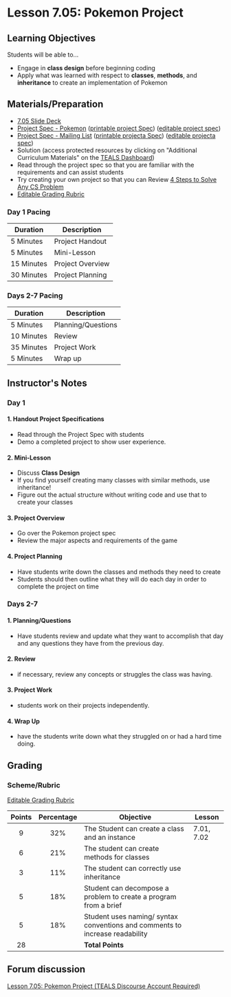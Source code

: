 # Lesson 7.05: Pokemon Project

## Learning Objectives

Students will be able to...

* Engage in **class design** before beginning coding
* Apply what was learned with respect to **classes**, **methods**, and **inheritance** to create an implementation of Pokemon

## Materials/Preparation

* [7.05 Slide Deck](https://github.com/TEALSK12/2nd-semester-introduction-to-computer-science/raw/master/units/3_unit/slidedecks/Intro%20Python%207.05%20TEALS.pptx)
* [Project Spec - Pokemon][] ([printable project Spec][]) ([editable project spec][])
* [Project Spec - Mailing List][] ([printable projecta Spec][]) ([editable projecta spec][])
* Solution (access protected resources by clicking on "Additional Curriculum Materials" on the [TEALS Dashboard][])
* Read through the project spec so that you are familiar with the requirements and can assist students
* Try creating your own project so that you can Review [4 Steps to Solve Any CS Problem][]
* [Editable Grading Rubric](https://github.com/TEALSK12/2nd-semester-introduction-to-computer-science/raw/master/units/7_unit/05_lesson/rubric.docx)

### Day 1 Pacing

| **Duration**   | **Description** |
| ---------- | ----------- |
| 5 Minutes  | Project Handout      |
| 5 Minutes | Mini-Lesson      |
| 15 Minutes | Project Overview |
| 30 Minutes | Project Planning  |

### Days 2-7 Pacing

| **Duration**|**Description**      |
|--|--|
| 5 Minutes  | Planning/Questions      |
| 10 Minutes | Review      |
| 35 Minutes | Project Work        |
| 5 Minutes | Wrap up     |

## Instructor's Notes

### Day 1

#### 1. Handout Project Specifications

* Read through the Project Spec with students
* Demo a completed project to show user experience.

#### 2. Mini-Lesson

* Discuss **Class Design**
* If you find yourself creating many classes with similar methods, use inheritance!
* Figure out the actual structure without writing code and use that to create your classes

#### 3. Project Overview

* Go over the Pokemon project spec
* Review the major aspects and requirements of the game

#### 4. Project Planning

* Have students write down the classes and methods they need to create
* Students should then outline what they will do each day in order to complete the project on time

### Days 2-7

#### 1. Planning/Questions

* Have students review and update what they want to accomplish that day and any questions they have from the previous day.

#### 2. Review

* if necessary, review any concepts or struggles the class was having.

#### 3. Project Work

* students work on their projects independently.

#### 4. Wrap Up

* have the students write down what they struggled on or had a hard time doing.

## Grading

### Scheme/Rubric

[Editable Grading Rubric](https://github.com/TEALSK12/2nd-semester-introduction-to-computer-science/raw/master/units/7_unit/05_lesson/rubric.docx)

| Points | Percentage| Objective | Lesson |
| :---: | :---: | --- | --- |
|9|32%| The Student can create a class and an instance|7.01, 7.02|
|6 | 21%| The student can create methods for classes||
|3 | 11%| The student can correctly use inheritance||
|5 |18% | Student can decompose a problem to create a program from a brief||
|5 |18% | Student uses naming/ syntax conventions and comments to increase readability| |
| 28 | | **Total Points** ||

## Forum discussion

[Lesson 7.05: Pokemon Project (TEALS Discourse Account Required)](https://forums.tealsk12.org/c/2nd-semester-unit-7-classes/lesson-7-05-pokemon)

[Project Spec - Pokemon]:project.md
[Project Spec - Mailing List]:projecta.md
[printable project Spec]: https://github.com/TEALSK12/2nd-semester-introduction-to-computer-science/raw/master/units/7_unit/05_lesson/project.pdf
[editable project spec]:https://github.com/TEALSK12/2nd-semester-introduction-to-computer-science/raw/master/units/7_unit/05_lesson/project.docx
[TEALS Dashboard]:http:/www.tealsk12.org/dashboard
[4 Steps to Solve Any CS Problem]:https://github.com/TEALS-IntroCS/2nd-semester-introduction-to-computer-science-principles/raw/master/units/4%20Steps%20to%20Solve%20Any%20CS%20Problem.pdf
[printable projecta Spec]: https://github.com/TEALSK12/2nd-semester-introduction-to-computer-science/raw/master/units/7_unit/05_lesson/projecta.pdf
[editable projecta spec]:https://github.com/TEALSK12/2nd-semester-introduction-to-computer-science/raw/master/units/7_unit/05_lesson/projecta.docx
